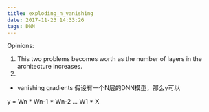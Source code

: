 ```yaml
---
title: exploding_n_vanishing
date: 2017-11-23 14:33:26
tags: DNN
---
```


Opinions:
1. This two problems becomes worth as the number of layers in the architecture increases.
2. 



* vanishing gradients
假设有一个N层的DNN模型，那么y可以

y = Wn * Wn-1 * Wn-2 *...* W1 * X


